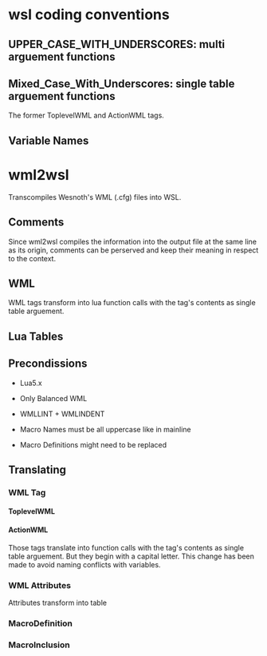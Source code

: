 # wsl coding conventions

## UPPER_CASE_WITH_UNDERSCORES: multi arguement functions

## Mixed_Case_With_Underscores: single table arguement functions
The former ToplevelWML and ActionWML tags.

## Variable Names


# wml2wsl
Transcompiles Wesnoth's WML (.cfg) files into WSL.

## Comments
Since wml2wsl compiles the information into the output file at the same line as its origin,
comments can be perserved and keep their meaning in respect to the context.

## WML
WML tags transform into lua function calls with the tag's contents as single table arguement.

## Lua Tables

## Precondissions

* Lua5.x

* Only Balanced WML
* WMLLINT + WMLINDENT
* Macro Names must be all uppercase like in mainline
* Macro Definitions might need to be replaced

## Translating

### WML Tag

#### ToplevelWML

#### ActionWML
Those tags translate into function calls with the tag's contents as single table arguement.
But they begin with a capital letter.
This change has been made to avoid naming conflicts with variables.

### WML Attributes

Attributes transform into table

### MacroDefinition

### MacroInclusion

###

